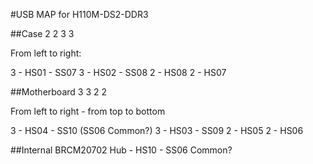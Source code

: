 #USB MAP for H110M-DS2-DDR3 

##Case
 2 2 3 3 

From left to right:

3 - HS01 - SS07
3 - HS02 - SS08
2 - HS08 
2 - HS07

##Motherboard
 3 3
 2 2

From left to right - from top to bottom

3 - HS04 - SS10 (SS06 Common?)
3 - HS03 - SS09
2 - HS05 
2 - HS06

##Internal
BRCM20702 Hub - HS10 - SS06 Common?
